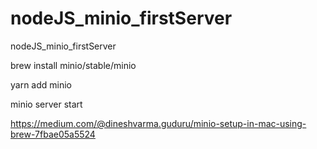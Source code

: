 # nodeJS_minio_firstServer
 nodeJS_minio_firstServer


brew install minio/stable/minio

yarn add minio

minio server start

https://medium.com/@dineshvarma.guduru/minio-setup-in-mac-using-brew-7fbae05a5524
